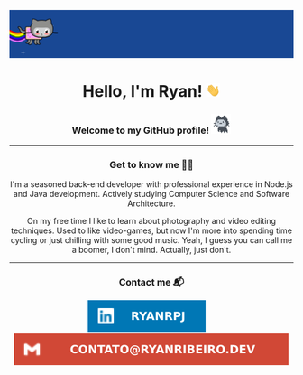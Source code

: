 <p align="center">
<img src="assets/nyancat.gif">
</p>

<h1 align="center"> Hello, I'm Ryan! <img src="assets/greetings.gif" width=25px></h1>

<div align="center">
<h3> Welcome to my GitHub profile! <img src="assets/github.gif" width=35px /> </h3>
</div>

---

<div align="center">
<h3>Get to know me 🗿🍷</h3>
I'm a seasoned back-end developer with professional experience in Node.js and Java development.
Actively studying Computer Science and Software Architecture.

On my free time I like to learn about photography and video editing techniques. Used to like video-games, but now
I'm more into spending time cycling or just chilling with some good music. Yeah, I guess you can call me a boomer,
I don't mind.  Actually, just don't.
</div>

---

<h3 align="center">Contact me 📬</h3>
<p align="center">
<a href="https://www.linkedin.com/in/ryanrpj/"><img src="assets/linkedin.svg" alt="LinkedIn"/></a>
&nbsp;&nbsp;&nbsp;
<a href="mailto:contato@ryanribeiro.dev/"><img src="assets/email.svg" alt="E-mail"/></a>
</p>

